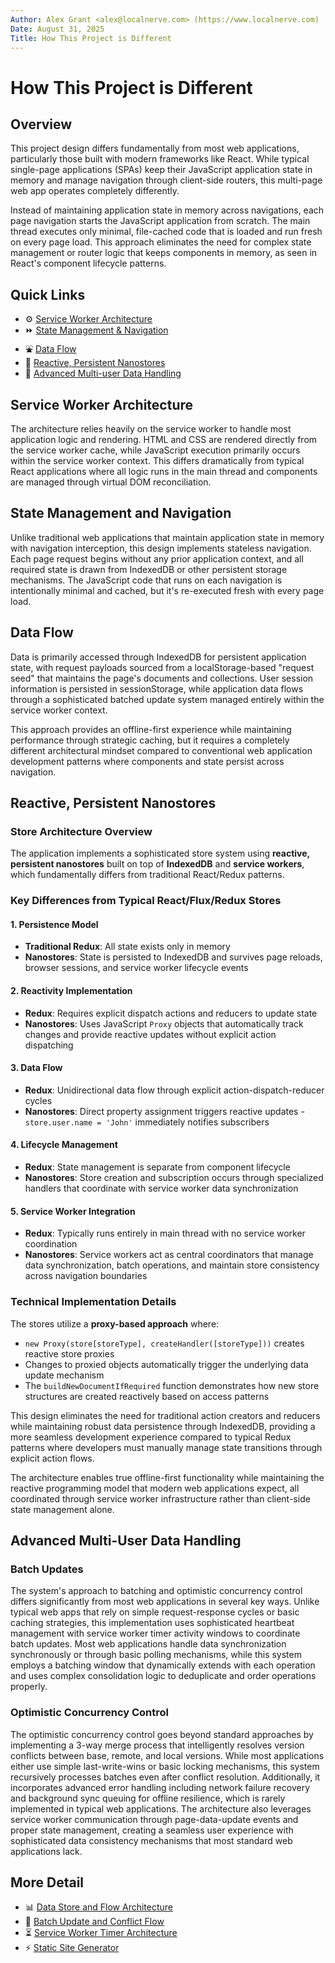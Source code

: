 ```yaml
---
Author: Alex Grant <alex@localnerve.com> (https://www.localnerve.com)
Date: August 31, 2025
Title: How This Project is Different
---
```


# How This Project is Different

## Overview

This project design differs fundamentally from most web applications, particularly those built with modern frameworks like React. While typical single-page applications (SPAs) keep their JavaScript application state in memory and manage navigation through client-side routers, this multi-page web app operates completely differently.

Instead of maintaining application state in memory across navigations, each page navigation starts the JavaScript application from scratch. The main thread executes only minimal, file-cached code that is loaded and run fresh on every page load. This approach eliminates the need for complex state management or router logic that keeps components in memory, as seen in React's component lifecycle patterns.

## Quick Links

* ⚙️ [Service Worker Architecture](#service-worker-architecture)
* ⏩ [State Management & Navigation](#state-management-and-navigation)
* ⛲ [Data Flow](#data-flow)
* 💾 [Reactive, Persistent Nanostores](#reactive-persistent-nanostores)
* 👥 [Advanced Multi-user Data Handling](#advanced-multi-user-data-handling)

## Service Worker Architecture

The architecture relies heavily on the service worker to handle most application logic and rendering. HTML and CSS are rendered directly from the service worker cache, while JavaScript execution primarily occurs within the service worker context. This differs dramatically from typical React applications where all logic runs in the main thread and components are managed through virtual DOM reconciliation.

## State Management and Navigation

Unlike traditional web applications that maintain application state in memory with navigation interception, this design implements stateless navigation. Each page request begins without any prior application context, and all required state is drawn from IndexedDB or other persistent storage mechanisms. The JavaScript code that runs on each navigation is intentionally minimal and cached, but it's re-executed fresh with every page load.

## Data Flow

Data is primarily accessed through IndexedDB for persistent application state, with request payloads sourced from a localStorage-based "request seed" that maintains the page's documents and collections. User session information is persisted in sessionStorage, while application data flows through a sophisticated batched update system managed entirely within the service worker context.

This approach provides an offline-first experience while maintaining performance through strategic caching, but it requires a completely different architectural mindset compared to conventional web application development patterns where components and state persist across navigation.

## Reactive, Persistent Nanostores

### Store Architecture Overview

The application implements a sophisticated store system using **reactive, persistent nanostores** built on top of **IndexedDB** and **service workers**, which fundamentally differs from traditional React/Redux patterns.

### Key Differences from Typical React/Flux/Redux Stores

#### 1. **Persistence Model**
- **Traditional Redux**: All state exists only in memory
- **Nanostores**: State is persisted to IndexedDB and survives page reloads, browser sessions, and service worker lifecycle events

#### 2. **Reactivity Implementation**
- **Redux**: Requires explicit dispatch actions and reducers to update state
- **Nanostores**: Uses JavaScript `Proxy` objects that automatically track changes and provide reactive updates without explicit action dispatching

#### 3. **Data Flow**
- **Redux**: Unidirectional data flow through explicit action-dispatch-reducer cycles
- **Nanostores**: Direct property assignment triggers reactive updates - `store.user.name = 'John'` immediately notifies subscribers

#### 4. **Lifecycle Management**
- **Redux**: State management is separate from component lifecycle
- **Nanostores**: Store creation and subscription occurs through specialized handlers that coordinate with service worker data synchronization

#### 5. **Service Worker Integration**
- **Redux**: Typically runs entirely in main thread with no service worker coordination
- **Nanostores**: Service workers act as central coordinators that manage data synchronization, batch operations, and maintain store consistency across navigation boundaries

### Technical Implementation Details

The stores utilize a **proxy-based approach** where:
- `new Proxy(store[storeType], createHandler([storeType]))` creates reactive store proxies
- Changes to proxied objects automatically trigger the underlying data update mechanism
- The `buildNewDocumentIfRequired` function demonstrates how new store structures are created reactively based on access patterns

This design eliminates the need for traditional action creators and reducers while maintaining robust data persistence through IndexedDB, providing a more seamless development experience compared to typical Redux patterns where developers must manually manage state transitions through explicit action flows.

The architecture enables true offline-first functionality while maintaining the reactive programming model that modern web applications expect, all coordinated through service worker infrastructure rather than client-side state management alone.

## Advanced Multi-User Data Handling

### Batch Updates

The system's approach to batching and optimistic concurrency control differs significantly from most web applications in several key ways. Unlike typical web apps that rely on simple request-response cycles or basic caching strategies, this implementation uses sophisticated heartbeat management with service worker timer activity windows to coordinate batch updates. Most web applications handle data synchronization synchronously or through basic polling mechanisms, while this system employs a batching window that dynamically extends with each operation and uses complex consolidation logic to deduplicate and order operations properly.

### Optimistic Concurrency Control

The optimistic concurrency control goes beyond standard approaches by implementing a 3-way merge process that intelligently resolves version conflicts between base, remote, and local versions. While most applications either use simple last-write-wins or basic locking mechanisms, this system recursively processes batches even after conflict resolution. Additionally, it incorporates advanced error handling including network failure recovery and background sync queuing for offline resilience, which is rarely implemented in typical web applications. The architecture also leverages service worker communication through page-data-update events and proper state management, creating a seamless user experience with sophisticated data consistency mechanisms that most standard web applications lack.

## More Detail

*  📊 [Data Store and Flow Architecture](nanostores.md)
*  📡 [Batch Update and Conflict Flow](batch-updates.md)
*  ⏳ [Service Worker Timer Architecture](heartbeat-timer.md)
*  ⚡ [Static Site Generator](static-site-generator.md)